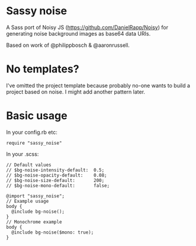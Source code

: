 Sassy noise
===========

A Sass port of Noisy JS (https://github.com/DanielRapp/Noisy) for generating
noise background images as base64 data URIs.

Based on work of @philippbosch & @aaronrussell.

No templates?
=============

I've omitted the project template because probably no-one wants to build a
project based on noise. I might add another pattern later.

Basic usage
===========

In your config.rb etc:

    require "sassy_noise"
    
In your .scss:

    // Default values
    // $bg-noise-intensity-default:  0.5;
    // $bg-noise-opacity-default:    0.08;
    // $bg-noise-size-default:       200;
    // $bg-noise-mono-default:       false;

    @import "sassy_noise";
    // Example usage
    body {
      @include bg-noise();
    }
    // Monochrome example
    body {
      @include bg-noise($mono: true);
    }

